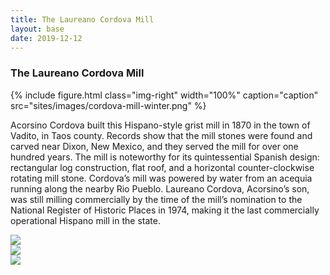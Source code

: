 ```yaml
---
title: The Laureano Cordova Mill
layout: base
date: 2019-12-12
---
```


### The Laureano Cordova Mill

{% include figure.html
  class="img-right"
  width="100%"
  caption="caption"
  src="sites/images/cordova-mill-winter.png"
%}

Acorsino Cordova built this Hispano-style grist mill in 1870 in the town of Vadito, in Taos county. Records show that the mill stones were found and carved near Dixon, New Mexico, and they served the mill for over one hundred years. The mill is noteworthy for its quintessential Spanish design: rectangular log construction, flat roof, and a horizontal counter-clockwise rotating mill stone. Cordova’s mill was powered by water from an acequia running along the nearby Rio Pueblo. Laureano Cordova, Acorsino’s son, was still milling commercially by the time of the mill’s nomination to the National Register of Historic Places in 1974, making it the last commercially operational Hispano mill in the state. 

<div class="carousel">
  <div><img src="{{ site.baseurl }}/sites/images/cordova-millhouse.png"/></div>
  <div><img src="{{ site.baseurl }}/sites/images/cordova-front-facade.png"/></div>
  <div><img src="{{ site.baseurl }}/sites/images/cordova-millworks.png"/></div>
</div>
